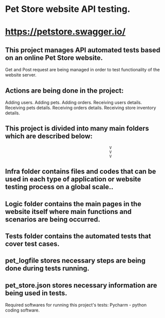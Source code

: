 #                                    Pet Store website API testing.
#                                     https://petstore.swagger.io/

## This project manages API automated tests based on an online Pet Store website.
Get and Post request are being managed in order to test functionality of the website server.

## Actions are being done in the project:
 Adding users.
 Adding pets.
 Adding orders.
 Receiving users details.
 Receiving pets details.
 Receiving orders details.
 Receiving store inventory details.

##                This project is divided into many main folders which are described below:
                                                   V
                                                   V
                                                   V
Infra folder contains files and codes that can be used in each type of application or website
testing process on a global scale..
-----------------------------------------------------------------------------------------------------------------------
Logic folder contains the main pages in the website itself where main functions and scenarios
are being occurred.
-----------------------------------------------------------------------------------------------------------------------
Tests folder contains the automated tests that cover test cases.
-----------------------------------------------------------------------------------------------------------------------
pet_logfile stores necessary steps are being done during tests running.
-----------------------------------------------------------------------------------------------------------------------
pet_store.json stores necessary information are being used in tests.
-----------------------------------------------------------------------------------------------------------------------
Required softwares for running this project's tests:
Pycharm - python coding software.